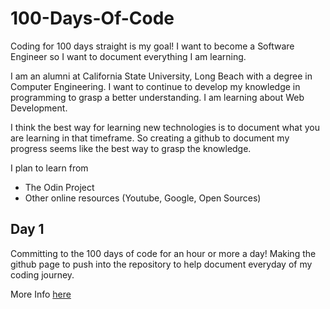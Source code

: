 # 100-Days-Of-Code
Coding for 100 days straight is my goal! I want to become a Software Engineer so I want to document everything I am learning.

I am an alumni at California State University, Long Beach with a degree in Computer Engineering.
I want to continue to develop my knowledge in programming to grasp a better understanding.
I am learning about Web Development.

I think the best way for learning new technologies is to document what you are learning in that timeframe. So creating a github to document
my progress seems like the best way to grasp the knowledge.

I plan to learn from 

- The Odin Project
- Other online resources (Youtube, Google, Open Sources)

## Day 1

Committing to the 100 days of code for an hour or more a day!
Making the github page to push into the repository to help document everyday of my coding journey.

More Info [here](100-Days-Of-Code/day1)
